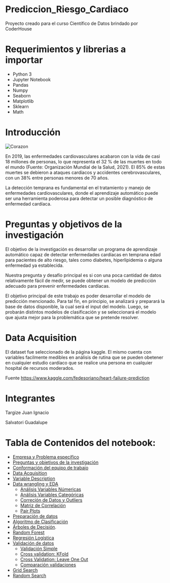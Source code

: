 # Prediccion_Riesgo_Cardiaco
Proyecto creado para el curso Científico de Datos brindado por CoderHouse

# Requerimientos y librerias a importar

* Python 3
 * Jupyter Notebook
 * Pandas
 * Numpy
 * Seaborn
 * Matplotlib
 * Sklearn
 * Math


# Introducción

![Corazon](https://user-images.githubusercontent.com/68995559/164550544-4cb8f05e-b6c6-4c23-9620-1a8bb963967b.jpg)

En 2019, las enfermedades cardiovasculares acabaron con la vida de casi 18 millones de personas, lo que representa el 32 % de las muertes en todo el mundo (Fuente: Organización Mundial de la Salud, 2021). El 85% de estas muertes se debieron a ataques cardíacos y accidentes cerebrovasculares, con un 38% entre personas menores de 70 años.

La detección temprana es fundamental en el tratamiento y manejo de enfermedades cardiovasculares, donde el aprendizaje automático puede ser una herramienta poderosa para detectar un posible diagnóstico de enfermedad cardíaca.

# Preguntas y objetivos de la investigación

El objetivo de la investigación es desarrollar un programa de aprendizaje automático capaz de detectar enfermedades cardíacas en temprana edad para pacientes de alto riesgo, tales como diabetes, hiperlipidemia o alguna enfermedad ya establecida.

Nuestra pregunta y desafío principal es si con una poca cantidad de datos relativamente fácil de medir, se puede obtener un modelo de predicción adecuado para prevenir enfermedades cardíacas.

El objetivo principal de este trabajo es poder desarrollar el modelo de predicción mencionado. Para tal fin, en principio, se analizará y preparará la base de datos disponible, la cual será el input del modelo. Luego, se probarán distintos modelos de clasificación y se seleccionará el modelo que ajusta mejor para la problemática que se pretende resolver.

# Data Acquisition

El dataset fue seleccionado de la página kaggle. El mismo cuenta con variables facilmente medibles en análisis de rutina que se pueden obetener en cualquier estudio cardíaco que se realice una persona en cualquier hospital de recursos moderados.

Fuente https://www.kaggle.com/fedesoriano/heart-failure-prediction

# Integrantes
Targize Juan Ignacio

Salvatori Guadalupe 

# Tabla de Contenidos del notebook:
   * [Empresa y Problema específico](#section_1_empresa)
   * [Preguntas y objetivos de la investigación](#section_1_preguntas)
   * [Conformación del equipo de trabajo](#section_1_equipo)
   * [Data Acquisition](#section_1_data_acquisition)
   * [Variable Description](#section_1_data_acquisition_variables)
   * [Data wrangling y EDA](#section_1_eda)  
       * [Análisis Variables Númericas](#section_1_eda_var_num)
       * [Análisis Variables Categóricas](#section_1_eda_var_cat)
       * [Correción de Datos y Outliers](#section_1_eda_outliers)
       * [Matriz de Correlación](#section_1_eda_matriz)
       * [Pair Plots](#section_1_eda_pair_plots)
   * [Preparación de datos](#section_2_preparacion_datos)
   * [Algoritmo de Clasificación](#section_2_algoritmos)
   * [Árboles de Decisión](#section_2_algoritmos_arboles).
   * [Random Forest](#section_2_algoritmos_random) 
   * [Regresión Logística](#section_2_algoritmos_reg_log) 
   * [Validación de datos](#section_3_valid_datos)
       * [Validación Simple](#section_3_valid_datos_simple)
       * [Cross validation: KFold](#section_3_valid_datos_Kfold)
       * [Cross Validation: Leave One Out](#section_3_valid_datos_leaveoneout)
       * [Comparación validaciones](#section_3_valid_datos_comparacion)
   * [Grid Search](#section_3_grid_search)
   * [Random Search](#section_3_random_search)



